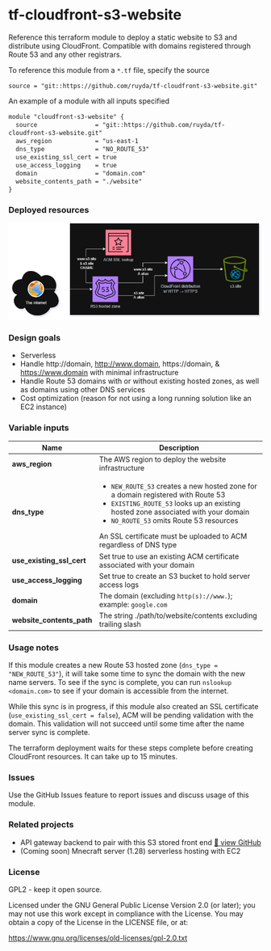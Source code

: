 # tf-cloudfront-s3-website
Reference this terraform module to deploy a static website to S3 and distribute using CloudFront. Compatible with domains registered through Route 53 and any other registrars.

To reference this module from a `*.tf` file, specify the source
```
source = "git::https://github.com/ruyda/tf-cloudfront-s3-website.git"
```

An example of a module with all inputs specified
```
module "cloudfront-s3-website" {
  source                = "git::https://github.com/ruyda/tf-cloudfront-s3-website.git"
  aws_region            = "us-east-1
  dns_type              = "NO_ROUTE_53"
  use_existing_ssl_cert = true
  use_access_logging    = true
  domain                = "domain.com"
  website_contents_path = "./website"
}
```

### Deployed resources

![implementation diagram](readme/impl_diagram.png)

### Design goals

- Serverless
- Handle http://domain, http://www.domain, https://domain, & https://www.domain with minimal infrastructure
- Handle Route 53 domains with or without existing hosted zones, as well as domains using other DNS services
- Cost optimization (reason for not using a long running solution like an EC2 instance)

### Variable inputs

| Name                      | Description                                                             |
|---------------------------|-------------------------------------------------------------------------|
| **aws_region**            | The AWS region to deploy the website infrastructure                     |
| **dns_type**              | <ul><li>`NEW_ROUTE_53` creates a new hosted zone for a domain registered with Route 53</li><li>`EXISTING_ROUTE_53` looks up an existing hosted zone associated with your domain</li><li>`NO_ROUTE_53` omits Route 53 resources</li></ul> An SSL certificate must be uploaded to ACM regardless of DNS type |
| **use_existing_ssl_cert** | Set true to use an existing ACM certificate associated with your domain |
| **use_access_logging**    | Set true to create an S3 bucket to hold server access logs              |
| **domain**                | The domain (excluding `http(s)://www.`); example: `google.com`          |
| **website_contents_path** | The string ./path/to/website/contents excluding trailing slash          |

### Usage notes
If this module creates a new Route 53 hosted zone (`dns_type = "NEW_ROUTE_53"`), it will take some time to sync the domain with the new name servers. To see if the sync is complete, you can run `nslookup <domain.com>` to see if your domain is accessible from the internet.

While this sync is in progress, if this module also created an SSL certificate (`use_existing_ssl_cert = false`), ACM will be pending validation with the domain. This validation will not succeed until some time after the name server sync is complete.

The terraform deployment waits for these steps complete before creating CloudFront resources. It can take up to 15 minutes.

### Issues
Use the GitHub Issues feature to report issues and discuss usage of this module.

### Related projects
- API gateway backend to pair with this S3 stored front end  [ 🔗 view GitHub](https://github.com/ruyda/tf-serverless-backend)
- (Coming soon) Mnecraft server (1.28) serverless hosting with EC2

### License
GPL2 - keep it open source.

Licensed under the GNU General Public License Version 2.0 (or later); you may not use this work except in compliance with the License. You may obtain a copy of the License in the LICENSE file, or at:

https://www.gnu.org/licenses/old-licenses/gpl-2.0.txt
